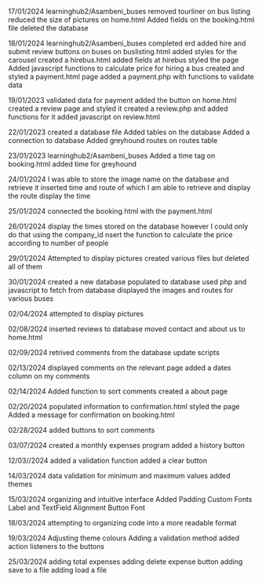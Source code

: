 17/01/2024
learninghub2/Asambeni_buses
removed tourliner on bus listing
reduced the size of pictures on home.html
Added fields on the booking.html file
deleted the database

18/01/2024
learninghub2/Asambeni_buses
completed erd 
added hire and submit review buttons on buses on buslisting.html
added styles for the carousel
created a hirebus.html
added fields at hirebus 
styled the page
Added javascript functions to calculate price for hiring a bus
created and styled a payment.html page
added a payment.php with functions to validate data

19/01/2023
validated data for payment 
added the button on home.html
created a review page and styled it
created a review.php and added functions for it
added javascript on review.html

22/01/2023
created a database file
Added tables on the database
Added a connection to database
Added  greyhound routes on routes table

23/01/2023
learninghub2/Asambeni_buses
Added a time tag on booking.html
added time for greyhound

24/01/2024
 I was able to store the image name on the database and retrieve it 
 inserted time and route of which I am able to retrieve and display the route
  display the time

  25/01/2024
  connected the booking.html with the payment.html

26/01/2024
  display the times stored on the database however I could only do that using the company_id
  nsert the function to calculate the price according to number of people

29/01/2024
Attempted to display pictures created various files but deleted all of them

30/01/2024 
created a new database 
populated to database
used php and javascript to fetch from database
displayed the images and routes for various buses



02/04/2024
attempted to display pictures


02/08/2024
inserted reviews to database
moved contact and about us to home.html

02/09/2024
retrived comments from the database
update scripts 


02/13/2024
displayed comments on the relevant page
added a dates column on my comments

02/14/2024
Added function to sort comments
created a about page

02/20/2024
populated information to confirmation.html
styled the page
Added a  message for confirmation on booking.html

02/28/2024
added buttons to sort comments

03/07/2024
created a monthly expenses program
added a history button

12/03//2024
added a validation function
added a clear button

14/03/2024
data validation for minimum and maximum values
added themes

15/03/2024
 organizing and intuitive interface
 Added Padding Custom Fonts Label and TextField Alignment Button Font
 
 18/03/2024
 attempting to organizing code into a more readable format

 19/03/2024
 Adjusting theme colours
 Adding a validation method
 added action listeners to the buttons

 25/03/2024
 adding total expenses
 adding delete expense button
 adding save to a file 
 adding load  a file
